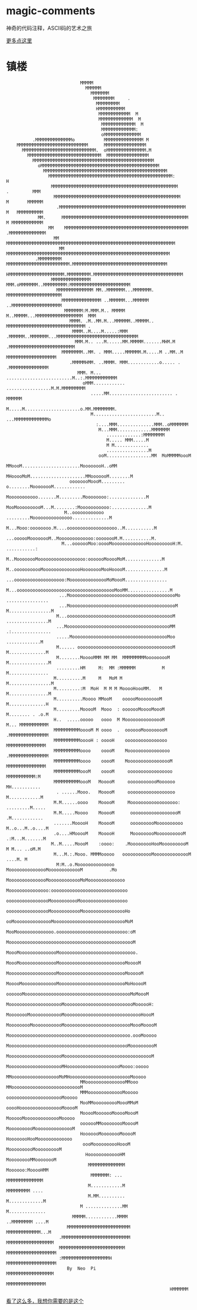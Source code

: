 # magic-comments
神奇的代码注释，ASCII码的艺术之旅


[更多点这里](https://github.com/NeoPi/magic-comments/blob/master/index.html)



# 镇楼

                                MMMMM
                                  MMMMMM
                                    MMMMMMM
                                     MMMMMMMM     .
                                      MMMMMMMMM
                                      HMMMMMMMMMM
                                       MMMMMMMMMMMM  M
                                       MMMMMMMMMMMMM  M
                                        MMMMMMMMMMMMM  M
                                        MMMMMMMMMMMMM:
                                        oMMMMMMMMMMMMMM
              .MMMMMMMMMMMMMMo           MMMMMMMMMMMMMMM M
        MMMMMMMMMMMMMMMMMMMMMMMMMMM      MMMMMMMMMMMMMMMM
          MMMMMMMMMMMMMMMMMMMMMMMMMMMM.  oMMMMMMMMMMMMMMM.M
            MMMMMMMMMMMMMMMMMMMMMMMMMMMM  MMMMMMMMMMMMMMMM
              MMMMMMMMMMMMMMMMMMMMMMMMMMMMMMMMMMMMMMMMMMMMMM
                oMMMMMMMMMMMMMMMMMMMMMMMMMMMMMMMMMMMMMMMMMMMMM
                  MMMMMMMMMMMMMMMMMMMMMMMMMMMMMMMMMMMMMMMMMMMMMMM
                    MMMMMMMMMMMMMMMMMMMMMMMMMMMMMMMMMMMMMMMMMMMMMMM:                     H
                     MMMMMMMMMMMMMMMMMMMMMMMMMMMMMMMMMMMMMMMMMMMMMMMM                  .         MMM
                      MMMMMMMMMMMMMMMMMMMMMMMMMMMMMMMMMMMMMMMMMMMMMMMM              M       MMMMMM
                       .MMMMMMMMMMMMMMMMMMMMMMMMMMMMMMMMMMMMMMMMMMMMMMMM          M   MMMMMMMMMM
                MM.      MMMMMMMMMMMMMMMMMMMMMMMMMMMMMMMMMMMMMMMMMMMMMMMM       M MMMMMMMMMMMM
                    MM    MMMMMMMMMMMMMMMMMMMMMMMMMMMMMMMMMMMMMMMMMMMMMMM    .MMMMMMMMMMMMMM
                      MM  MMMMMMMMMMMMMMMMMMMMMMMMMMMMMMMMMMMMMMMMMMMMMMMMMMMMMMMMMMMMMMMM
                        MM MMMMMMMMMMMMMMMMMMMMMMMMMMMMMMMMMMMMMMMMMMMMMMMMMMMMMMMMMMMMMM
               .MMMMMMMMM MMMMMMMMMMMMMMMMMMMMMMMM.MMMMMMMMMMMMMMMMMMMMMMMMMMMMMMMMMMMM
                  HMMMMMMMMMMMMMMMMMMMMM.MMMMMMMMM.MMMMMMMMMMMMMMMMMMMMMMMMMMMMMMMMMM
                     MMMMMMMMMMMMMMM MMM.oMMMMMMM..MMMMMMMMM:MMMMMMMMMMMMMMMMMMMMMMM
                       MMMMMMMMMMMMMM MM..MMMMMMM...MMMMMMM. MMMMMMMMMMMMMMMMMMMMM
                         MMMMMMMMMMMMMMM ..MMMMMM...MMMMMM ..MMMMMMMMMMMMMMMMMMM
                          MMMMMMM:M.MMM.M.. MMMMM M..MMMMM...MMMMMMMMMMMMMMMMMM  MMM
                            MMMM. .M..MM.M...MMMMMM..MMMMM.. MMMMMMMMMMMMMMMMMMMMMMMMMMMMMM .
                             MMMM..M....M.....:MMM .MMMMMM..MMMMMMM...MMMMMMMMMMMMMMMMMMMMMMMMMMMMMMM
                              MMM.M.. ...M......MM.MMMMM.......MHM.M  .MMMMMMMMMMMMMMMMMMMMMMMMM
                         MMMMMMMM..MM. . MMM.....MMMMMM.M.....M ..MM..M MMMMMMMMMMMMMMMMMMM
                            .MMMMMHMM. ..MMMM. MMM............o..... . .MMMMMMMMMMMMMMM
                               MMM. M... .........................M..:.MMMMMMMMMMMM
                                 oMMM............ .................M.M.MMMMMMMMM
                                    .....MM........................ . MMMMMM
                                   M.....M.....................o.MM.MMMMMMMM.
                                    M........................M.. ...MMMMMMMMMMMMMo
                                      :....MMM..............MMM..oMMMMMMM
                                       M...MMM.............MMMMMMM
                                          .............:MMMMMMMM
                                          M..... MMM.....M
                                          M M.............
                                          ................M
                                       ooM.................MM  MoMMMMMoooM
                                  MMoooM......................MoooooooH..oMM
                              MHooooMoM.....................MMooooooM........M
                            oooooooMoooM......... o........MoooooooM............
                            Mooooooooooo.......M.........Moooooooo:..............M
                           MooMoooooooooM...M........:Mooooooooooo:..............M
                          M..oooooooooooo .........Mooooooooooooooo..............M
                         M...Mooo:oooooooo.M....ooooooooooooooooooo..M...........M
                          ...oooooMoooooooM..Mooooooooooooo:oooooooM.M...........M.
                         M...ooooooMoo:ooooMoooooooooooooHoooooooooH:M. ...........:
                         M..MoooooooMoooooooooooooooooo:ooooooMooooMoM..............M
                         M..ooooooooooMooooooooooooooHoooooooMooHooooM...............M
                         ...ooooooooooooooooooo:MooooooooooooooMoMoooM................
                        M...oooooooooooooooooooooooooooooooooooooMooMM................M
                        ...MooooooooooooooooooooooooooooooooooooooooMo ................
                        ...MooooooooooooooooooooooooooooooooooooooooM M................M
                       M...ooooooooooooooooooooooooooooooooooooooooM   ................M
                       ...MoooooooooooooooooooooooooooooooooooooooMM   .:...............
                       .....MooooooooooooooooooooooooooooooooooooMoo       .............M
                       M...... ooooooooooooooooooooooooooooooooooooM       M..............M
                       M........MooooMMM MM MM  MMMMMMMMMooooooooM         M...............M
                       .........HM     M:  MM :MMMMMM          M           M...............
                      M..........M     M   MoM M                           M................M
                      M.........:M  MoH  M M M MooooHoooMM.   M             M...............M
                      M..........Moooo MMooM    oooooMooooooooM              M..............H
                      M.........MooooM  Mooo  : ooooooMooooMoooM              M........ . .o.M
                      H..  .....ooooo   oooo  M MooooooooooooooM               M... MMMMMMMMMMM
                      MMMMMMMMMMooooM M oooo  .  ooooooMooooooooM              .MMMMMMMMMMMMMMM
                      MMMMMMMMMMooooH : ooooH    oooooooooooooooo               MMMMMMMMMMMMMMM
                      MMMMMMMMMMoooo    ooooM    Moooooooooooooooo              .MMMMMMMMMMMMMMM
                      MMMMMMMMMMoooo    ooooM    MooooooooooooooooM              MMMMMMMMMMMMMMM
                      MMMMMMMMMMoooM    ooooM     ooooooooooooooooo               MMMMMMMMMMM:M
                      MMMMMMMMMMoooM   MooooM     oooooooooooMoooooo               MH...........
                       . ......Mooo.   MooooM     oooooooooooooooooo              M............M
                      M.M......oooo    MooooM     Moooooooooooooooooo:           .........M.....
                      M.M.....Moooo    MooooM      ooooooooooooooooooM            .M............
                      .......MooooH    MooooM      oooooooooMoooooooooo          M..o...M..o....M
                      .o....HMooooM    MooooH      MooooooooMooooooooooM          .:M...M.......M
                     M..M.....MoooM    :oooo:    .MooooooooHooMoooooooooM         M M... ..oM.M
                      M...M.:.Mooo. MMMMooooo   oooooooooooMoooooooooooooM          ....M. M
                       M:M..o.Moooooooooooooo MooooooooooooooMooooooooooooM          .Mo
                              MooooooooooooooMooooooooooooMoMoooooooooooooo
                              Mooooooooooooooo:ooooooooooooooooooooooooooooo
                              ooooooooooooooooMooooooooooMoooooooooooooooooo
                              ooooooooooooooooMoooooooooooMooooooooooooooooHo
                              ooMooooooooooooooMoooooooooooooooooooooooooooMoM
                             MooMoooooooooooooo.ooooooooooooooooooooooooooo:oM
                             MoooooooooooooooooooooooooooooooooooooooooooooooM
                             MoooMooooooooooooooMooooooooooooooooooooooooooooo.
                             MoooMooooooooooooooMoooooooooooooooooooooooooMooooM
                             MooooooooooooooooooMoooooooooooooooooooooooooMoooooM
                             MooooMoooooooooooooMoooooooooooooooooooooooooMoHooooM
                             ooooooMooooooooooooooooooooooooooooooooooooooooMoMoooM
                            MooooooooooooooooooooMooooooooooooooooooooooooooMoooooH:
                            MoooooooMooooooooooooMoooooooooooooooooooooooooooooHoooM
                            MooooooooMoooooooooooMoooooooooooooooooooooooooMoooMooooM
                            Moooooooooooooooooooooooooooooooooooooooooooooo.oooMooooo
                            MoooooooooooooooooooooooooooooooooooooooooooooMoooooooooM
                             MooooooooooooooooooooMoooooooooooooooooooooooooooooooooM
                              MooooooooooooooooooooMHooooooooooooooooooooMoooo:ooooo
                               MMooooooooooooooooooMoMHoooooooooooooooooooooooMooooo
                                MMoooooooooooooooMMooo MMooooooooooooooooooooooooooM
                                MMMoooooooooooooMooooo  oooooooooooooooooooooMooooo
                                MooMMoooooooooMoooMMoM  ooooHooooooooooooooooMooooM
                                MooooMooooooMooooMoooM  MoooooMoooooooooooooMooooo
                                ooooooMMooooooooMooooM  MoooooooooMooooooooooooooM
                                HooooooMoooooooMooooM    HoooooooHooMooooooooooooo
                                 oooMoooooooooHoooM         MoooooooooMoooooooooM
                                  HooooooooooooHM             MooooooooMMoooooooM
                                   MMMMMMMMMMMMMM                Moooooo:MooooHMM
                                    MMMMMMM: ...                  MMMMMMMMMMMMMM
                                   M............M                  MMMMMMMMM ....
                                   M.MM..........                  M.............M
                                M ..............MM                 M..............
                             MMMMM............MMMM                 ..MMMMMMMM ....M
                           MMMMMMMMMMMMMMMMMMMMMMMM               MMMMMMMMMMMMM...M
                        .MMMMMMMMMMMMMMMMMMMMMMMMMM               MMMMMMMMMMMMMMMMMM
                        MMMMMMMMMMMMMMMMMMMMMMMMM                MMMMMMMMMMMMMMMMMMM
                        :MMMMMMMMMMMMMMMMMMH                     MMMMMMMMMMMMMMMMMMM
                           By  Neo  Pi                           MMMMMMMMMMMMMMMMMM
                                                                 MMMMMMMMMMMMMMM
                                                                  HMMMMMM



																  
[看了这么多，我想你需要的是这个](http://www.asciiworld.com/)														  
		

